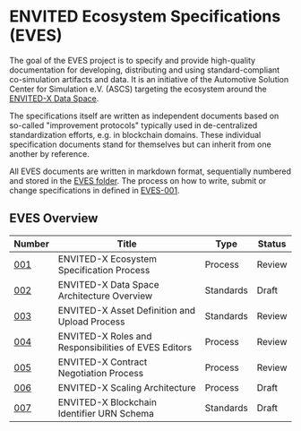 # ENVITED Ecosystem Specifications (EVES)

The goal of the EVES project is to specify and provide high-quality documentation for developing, distributing and using standard-compliant co-simulation artifacts and data.
It is an initiative of the Automotive Solution Center for Simulation e.V. (ASCS) targeting the ecosystem around the [ENVITED-X Data Space](https://staging.envited-x.net/).

The specifications itself are written as independent documents based on so-called "improvement protocols" typically used in de-centralized standardization efforts, e.g. in blockchain domains. These individual specification documents stand for themselves but can inherit from one another by reference.

All EVES documents are written in markdown format, sequentially numbered and stored in the [EVES folder](./EVES/).
The process on how to write, submit or change specifications in defined in [EVES-001](./EVES/EVES-001/eves-001.md).

## EVES Overview

| Number                             | Title                                                | Type      | Status |
| ---------------------------------- | ---------------------------------------------------- | --------- | ------ |
| [001](./EVES/EVES-001/eves-001.md) | ENVITED-X Ecosystem Specification Process            | Process   | Review |
| [002](./EVES/EVES-002/eves-002.md) | ENVITED-X Data Space Architecture Overview           | Standards | Draft  |
| [003](./EVES/EVES-003/eves-003.md) | ENVITED-X Asset Definition and Upload Process        | Standards | Review |
| [004](./EVES/EVES-004/eves-004.md) | ENVITED-X Roles and Responsibilities of EVES Editors | Process   | Review |
| [005](./EVES/EVES-005/eves-005.md) | ENVITED-X Contract Negotiation Process               | Process   | Review |
| [006](./EVES/EVES-006/eves-006.md) | ENVITED-X Scaling Architecture                       | Process   | Draft  |
| [007](./EVES/EVES-007/eves-007.md) | ENVITED-X Blockchain Identifier URN Schema           | Standards | Draft  |
